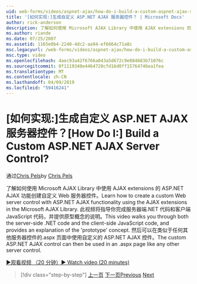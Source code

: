 ```yaml
---
uid: web-forms/videos/aspnet-ajax/how-do-i-build-a-custom-aspnet-ajax-server-control
title: '[如何实现:]生成自定义 ASP.NET AJAX 服务器控件？ | Microsoft Docs'
author: rick-anderson
description: 了解如何使用 Microsoft AJAX Library 中使用 AJAX extensions 的 ASP.NET AJAX 功能创建自定义 Web 服务器控件。 此视频将引导你...
ms.author: riande
ms.date: 07/25/2007
ms.assetid: 1165e0b4-2240-4dc2-aa94-ef6664c71a8c
msc.legacyurl: /web-forms/videos/aspnet-ajax/how-do-i-build-a-custom-aspnet-ajax-server-control
msc.type: video
ms.openlocfilehash: 4aec93a42f6766a043a5d672c9e084683b71076c
ms.sourcegitcommit: 0f1119340e4464720cfd16d0ff15764746ea1fea
ms.translationtype: MT
ms.contentlocale: zh-CN
ms.lasthandoff: 04/09/2019
ms.locfileid: "59416241"
---
```

# <a name="how-do-i-build-a-custom-aspnet-ajax-server-control"></a><span data-ttu-id="ee3b6-105">[如何实现:]生成自定义 ASP.NET AJAX 服务器控件？</span><span class="sxs-lookup"><span data-stu-id="ee3b6-105">[How Do I:] Build a Custom ASP.NET AJAX Server Control?</span></span>

<span data-ttu-id="ee3b6-106">通过[Chris Pels](https://twitter.com/chrispels)</span><span class="sxs-lookup"><span data-stu-id="ee3b6-106">by [Chris Pels](https://twitter.com/chrispels)</span></span>

<span data-ttu-id="ee3b6-107">了解如何使用 Microsoft AJAX Library 中使用 AJAX extensions 的 ASP.NET AJAX 功能创建自定义 Web 服务器控件。</span><span class="sxs-lookup"><span data-stu-id="ee3b6-107">Learn how to create a custom Web server control with ASP.NET AJAX functionality using the AJAX extensions in the Microsoft AJAX Library.</span></span> <span data-ttu-id="ee3b6-108">此视频将指导你完成服务器端.NET 代码和客户端 JavaScript 代码，并提供原型概念的说明。</span><span class="sxs-lookup"><span data-stu-id="ee3b6-108">This video walks you through both the server-side .NET code and the client-side JavaScript code, and provides an explanation of the 'prototype' concept.</span></span> <span data-ttu-id="ee3b6-109">然后可以在类似于任何其他服务器控件的.aspx 页面中使用自定义的 ASP.NET AJAX 控件。</span><span class="sxs-lookup"><span data-stu-id="ee3b6-109">The custom ASP.NET AJAX control can then be used in an .aspx page like any other server control.</span></span>

[<span data-ttu-id="ee3b6-110">&#9654;观看视频 （20 分钟）</span><span class="sxs-lookup"><span data-stu-id="ee3b6-110">&#9654; Watch video (20 minutes)</span></span>](https://channel9.msdn.com/Blogs/ASP-NET-Site-Videos/how-do-i-build-a-custom-aspnet-ajax-server-control)

> [!div class="step-by-step"]
> <span data-ttu-id="ee3b6-111">[上一页](how-do-i-debug-aspnet-ajax-applications-using-visual-studio-2005.md)
> [下一页](how-do-i-use-javascript-to-refresh-an-aspnet-ajax-updatepanel.md)</span><span class="sxs-lookup"><span data-stu-id="ee3b6-111">[Previous](how-do-i-debug-aspnet-ajax-applications-using-visual-studio-2005.md)
[Next](how-do-i-use-javascript-to-refresh-an-aspnet-ajax-updatepanel.md)</span></span>
